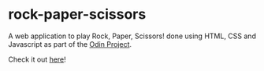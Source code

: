 # rock-paper-scissors

A web application to play Rock, Paper, Scissors! done using HTML, CSS and Javascript as part of the [Odin Project](https://www.theodinproject.com/paths/foundations/courses/foundations). 

Check it out [here](wph12.github.io/rock-paper-scissors)!
